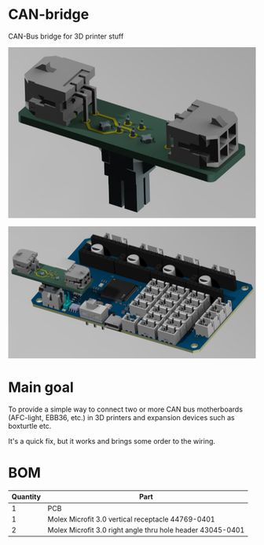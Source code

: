 # CAN-bridge
CAN-Bus bridge for 3D printer stuff

![Alt text](images/connector.jpg)

![Alt text](images/board_plus_connector.jpg)


# Main goal
To provide a simple way to connect two or more CAN bus motherboards (AFC-light, EBB36, etc.) in 
3D printers and expansion devices such as boxturtle etc.

It's a quick fix, but it works and brings some order to the wiring.


#  BOM

| Quantity | Part |
| ------ | ---- |
| 1 | PCB |
| 1 | Molex Microfit 3.0 vertical receptacle 44769-0401 |
| 2 | Molex Microfit 3.0 right angle thru hole header 43045-0401  |

